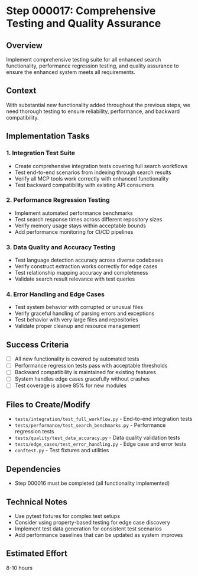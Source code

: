 # Step 000017: Comprehensive Testing and Quality Assurance

## Overview
Implement comprehensive testing suite for all enhanced search functionality, performance regression testing, and quality assurance to ensure the enhanced system meets all requirements.

## Context
With substantial new functionality added throughout the previous steps, we need thorough testing to ensure reliability, performance, and backward compatibility.

## Implementation Tasks

### 1. Integration Test Suite
- Create comprehensive integration tests covering full search workflows
- Test end-to-end scenarios from indexing through search results
- Verify all MCP tools work correctly with enhanced functionality
- Test backward compatibility with existing API consumers

### 2. Performance Regression Testing
- Implement automated performance benchmarks
- Test search response times across different repository sizes
- Verify memory usage stays within acceptable bounds
- Add performance monitoring for CI/CD pipelines

### 3. Data Quality and Accuracy Testing
- Test language detection accuracy across diverse codebases
- Verify construct extraction works correctly for edge cases
- Test relationship mapping accuracy and completeness
- Validate search result relevance with test queries

### 4. Error Handling and Edge Cases
- Test system behavior with corrupted or unusual files
- Verify graceful handling of parsing errors and exceptions
- Test behavior with very large files and repositories
- Validate proper cleanup and resource management

## Success Criteria
- [ ] All new functionality is covered by automated tests
- [ ] Performance regression tests pass with acceptable thresholds
- [ ] Backward compatibility is maintained for existing features
- [ ] System handles edge cases gracefully without crashes
- [ ] Test coverage is above 85% for new modules

## Files to Create/Modify
- `tests/integration/test_full_workflow.py` - End-to-end integration tests
- `tests/performance/test_search_benchmarks.py` - Performance regression tests  
- `tests/quality/test_data_accuracy.py` - Data quality validation tests
- `tests/edge_cases/test_error_handling.py` - Edge case and error tests
- `conftest.py` - Test fixtures and utilities

## Dependencies
- Step 000016 must be completed (all functionality implemented)

## Technical Notes
- Use pytest fixtures for complex test setups
- Consider using property-based testing for edge case discovery
- Implement test data generation for consistent test scenarios
- Add performance baselines that can be updated as system improves

## Estimated Effort
8-10 hours